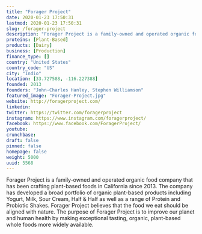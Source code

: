 ```yaml
---
title: "Forager Project"
date: 2020-01-23 17:50:31
lastmod: 2020-01-23 17:50:31
slug: /forager-project
description: "Forager Project is a family-owned and operated organic food company that has been crafting plant-based foods in California since 2013. The company has developed a broad portfolio of organic plant-based products including Yogurt, Milk, Sour Cream, Half & Half as well as a range of Protein and Probiotic Shakes. Forager Project believes that the food we eat should be aligned with nature. The purpose of Forager Project is to improve our planet and human health by making exceptional tasting, organic, plant-based whole foods more widely available."
proteins: [Plant-Based]
products: [Dairy]
business: [Production]
finance_type: []
country: "United States"
country_code: "US"
city: "Indio"
location: [33.727588, -116.227388]
founded: 2013
founders: "John-Charles Hanley, Stephen Williamson"
featured_image: "Forager-Project.jpg"
website: http://foragerproject.com/
linkedin: 
twitter: https://twitter.com/foragerproject
instagram: https://www.instagram.com/foragerproject/
facebook: https://www.facebook.com/ForagerProject/
youtube: 
crunchbase: 
draft: false
pinned: false
homepage: false
weight: 5000
uuid: 5568
---
```

Forager Project is a family-owned and operated organic food company that has been crafting plant-based foods in California since 2013. The company has developed a broad portfolio of organic plant-based products including Yogurt, Milk, Sour Cream, Half & Half as well as a range of Protein and Probiotic Shakes. Forager Project believes that the food we eat should be aligned with nature. The purpose of Forager Project is to improve our planet and human health by making exceptional tasting, organic, plant-based whole foods more widely available.

